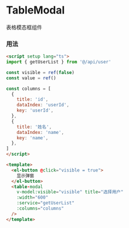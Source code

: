 # TableModal
表格模态框组件

<script setup>
  import demo1 from 'components/common/TableModal/demos/demo1.vue'
  import demo1Code from 'components/common/TableModal/demos/demo1.vue?raw'
</script>
<demo :comp="demo1" :code="demo1Code" />

### 用法
```html
<script setup lang="ts">
import { getUserList } from '@/api/user'

const visible = ref(false)
const value = ref()

const columns = [
  {
    title: 'id',
    dataIndex: 'userId',
    key: 'userId',
  },
  {
    title: '姓名',
    dataIndex: 'name',
    key: 'name',
  },
]
</script>

<template>
  <el-button @click="visible = true">
    显示弹窗
  </el-button>
  <table-modal
    v-model:visible="visible" title="选择用户"
    :width="600"
    :service="getUserList"
    :columns="columns"
  />
</template>

```
